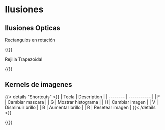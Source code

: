 # Ilusiones

## Ilusiones Opticas

Rectangulos en rotación

{{<p5-iframe ver="1.4.2" sketch="/workshops/sketches/rotating_rectangles.js" >}}

Rejilla Trapezoidal

{{<p5-iframe ver="1.4.2" sketch="/workshops/sketches/trapezoidal_grid.js" >}}

## Kernels de imagenes

{{< details "Shortcuts" >}}
| Tecla | Description |
| -------- | ----------- |
| F | Cambiar mascara |
| G | Mostrar histograma |
| H | Cambiar imagen |
| V | Disminuir brillo |
| B | Aumentar brillo |
| R | Resetear imagen |
{{< /details >}}

{{<p5-iframe ver="1.4.2" sketch="/workshops/sketches/convolutions.js" >}}
